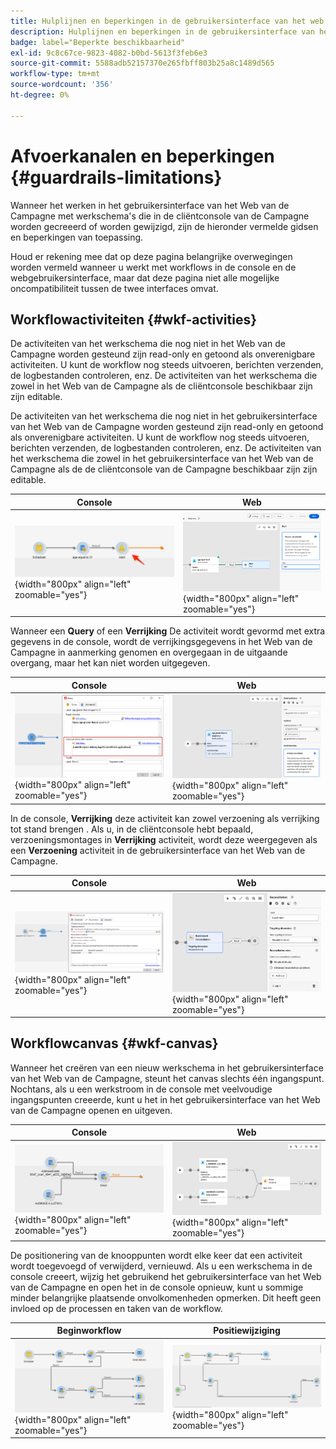 ```yaml
---
title: Hulplijnen en beperkingen in de gebruikersinterface van het web voor campagnes
description: Hulplijnen en beperkingen in de gebruikersinterface van het web voor campagnes
badge: label="Beperkte beschikbaarheid"
exl-id: 9c8c67ce-9823-4082-b0bd-5613f3feb6e3
source-git-commit: 5588adb52157370e265fbff803b25a8c1489d565
workflow-type: tm+mt
source-wordcount: '356'
ht-degree: 0%

---
```


# Afvoerkanalen en beperkingen {#guardrails-limitations}

Wanneer het werken in het gebruikersinterface van het Web van de Campagne met werkschema&#39;s die in de cliëntconsole van de Campagne worden gecreeerd of worden gewijzigd, zijn de hieronder vermelde gidsen en beperkingen van toepassing.

Houd er rekening mee dat op deze pagina belangrijke overwegingen worden vermeld wanneer u werkt met workflows in de console en de webgebruikersinterface, maar dat deze pagina niet alle mogelijke oncompatibiliteit tussen de twee interfaces omvat.

## Workflowactiviteiten {#wkf-activities}

De activiteiten van het werkschema die nog niet in het Web van de Campagne worden gesteund zijn read-only en getoond als onverenigbare activiteiten. U kunt de workflow nog steeds uitvoeren, berichten verzenden, de logbestanden controleren, enz. De activiteiten van het werkschema die zowel in het Web van de Campagne als de cliëntconsole beschikbaar zijn zijn editable.

De activiteiten van het werkschema die nog niet in het gebruikersinterface van het Web van de Campagne worden gesteund zijn read-only en getoond als onverenigbare activiteiten. U kunt de workflow nog steeds uitvoeren, berichten verzenden, de logbestanden controleren, enz. De activiteiten van het werkschema die zowel in het gebruikersinterface van het Web van de Campagne als de de cliëntconsole van de Campagne beschikbaar zijn zijn editable.

| Console | Web |
| --- | --- |
| ![](assets/limitations-activities-console.png){width="800px" align="left" zoomable="yes"} | ![](assets/limitations-activities-web.png){width="800px" align="left" zoomable="yes"} |

Wanneer een **Query** of een **Verrijking** De activiteit wordt gevormd met extra gegevens in de console, wordt de verrijkingsgegevens in het Web van de Campagne in aanmerking genomen en overgegaan in de uitgaande overgang, maar het kan niet worden uitgegeven.

| Console | Web |
| --- | --- |
| ![](assets/limitations-options-console.png){width="800px" align="left" zoomable="yes"} | ![](assets/limitations-options-web.png){width="800px" align="left" zoomable="yes"} |

In de console, **Verrijking** deze activiteit kan zowel verzoening als verrijking tot stand brengen . Als u, in de cliëntconsole hebt bepaald, verzoeningsmontages in **Verrijking** activiteit, wordt deze weergegeven als een **Verzoening** activiteit in de gebruikersinterface van het Web van de Campagne.

| Console | Web |
| --- | --- |
| ![](assets/limitations-enrichment-console.png){width="800px" align="left" zoomable="yes"} | ![](assets/limitations-enrichment-web.png){width="800px" align="left" zoomable="yes"} |

## Workflowcanvas {#wkf-canvas}

Wanneer het creëren van een nieuw werkschema in het gebruikersinterface van het Web van de Campagne, steunt het canvas slechts één ingangspunt. Nochtans, als u een werkstroom in de console met veelvoudige ingangspunten creeerde, kunt u het in het gebruikersinterface van het Web van de Campagne openen en uitgeven.

| Console | Web |
| --- | --- |
| ![](assets/limitations-multiple-console.png){width="800px" align="left" zoomable="yes"} | ![](assets/limitations-multiple-web.png){width="800px" align="left" zoomable="yes"} |

De positionering van de knooppunten wordt elke keer dat een activiteit wordt toegevoegd of verwijderd, vernieuwd. Als u een werkschema in de console creeert, wijzig het gebruikend het gebruikersinterface van het Web van de Campagne en open het in de console opnieuw, kunt u sommige minder belangrijke plaatsende onvolkomenheden opmerken. Dit heeft geen invloed op de processen en taken van de workflow.

| Beginworkflow | Positiewijziging |
| --- | --- |
| ![](assets/limitations-positioning1.png){width="800px" align="left" zoomable="yes"} | ![](assets/limitations-positioning2.png){width="800px" align="left" zoomable="yes"} |
